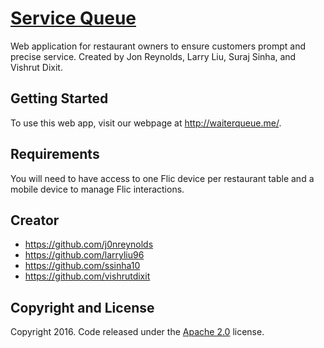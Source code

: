 # [Service Queue](http://waiterqueue.me/) 
Web application for restaurant owners to ensure customers prompt and precise service. 
Created by Jon Reynolds, Larry Liu, Suraj Sinha, and Vishrut Dixit.

## Getting Started
To use this web app, visit our webpage at http://waiterqueue.me/.

## Requirements
You will need to have access to one Flic device per restaurant table and a mobile device
to manage Flic interactions.

## Creator
* https://github.com/j0nreynolds
* https://github.com/larryliu96
* https://github.com/ssinha10
* https://github.com/vishrutdixit


## Copyright and License
Copyright 2016. Code released under the [Apache 2.0](https://github.com/ssinha10/FlicApp/LICENSE) license.